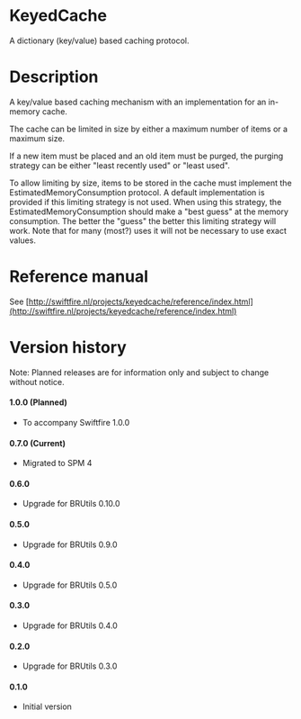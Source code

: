 # KeyedCache
A dictionary (key/value) based caching protocol.

# Description
A key/value based caching mechanism with an implementation for an in-memory cache.

The cache can be limited in size by either a maximum number of items or a maximum size.

If a new item must be placed and an old item must be purged, the purging strategy can be either "least recently used" or "least used".

To allow limiting by size, items to be stored in the cache must implement the EstimatedMemoryConsumption protocol. A default implementation is provided if this limiting strategy is not used. When using this strategy, the EstimatedMemoryConsumption should make a "best guess" at the memory consumption. The better the "guess" the better this limiting strategy will work. Note that for many (most?) uses it will not be necessary to use exact values.

# Reference manual

See [http://swiftfire.nl/projects/keyedcache/reference/index.html](http://swiftfire.nl/projects/keyedcache/reference/index.html)

# Version history

Note: Planned releases are for information only and subject to change without notice.

#### 1.0.0 (Planned)

- To accompany Swiftfire 1.0.0

#### 0.7.0 (Current)

- Migrated to SPM 4

#### 0.6.0

- Upgrade for BRUtils 0.10.0

#### 0.5.0

- Upgrade for BRUtils 0.9.0

#### 0.4.0

- Upgrade for BRUtils 0.5.0

#### 0.3.0

- Upgrade for BRUtils 0.4.0

#### 0.2.0

- Upgrade for BRUtils 0.3.0

#### 0.1.0

- Initial version
